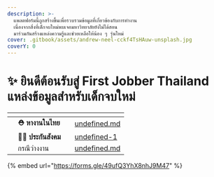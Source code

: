 ```yaml
---
description: >-
  แพลตฟอร์มนี้ถูกสร้างขึ้นเพื่อรวบรวมข้อมูลที่เกี่ยวข้องกับการทำงาน
  เนื่องจากสิ่งที่เด็กจบใหม่พบเจอมหาวิทยาลัยยังไม่ได้สอน
  มาร่วมกันสร้างแหล่งความรู้และช่วยเหลือให้น้อง ๆ รุ่นใหม่
cover: .gitbook/assets/andrew-neel-cckf4TsHAuw-unsplash.jpg
coverY: 0
---
```


# ✨ ยินดีต้อนรับสู่ First Jobber Thailand แหล่งข้อมูลสำหรับเด็กจบใหม่

<table data-view="cards"><thead><tr><th></th><th></th><th></th><th data-hidden data-card-target data-type="content-ref"></th></tr></thead><tbody><tr><td></td><td><strong>⛑️ หางานในไทย</strong></td><td></td><td><a href="undefined.md">undefined.md</a></td></tr><tr><td></td><td>👨‍⚕️  <strong>ประกันสังคม</strong></td><td></td><td><a href="undefined-1/">undefined-1</a></td></tr><tr><td></td><td>กรณีว่างงาน</td><td></td><td><a href="undefined-1/undefined.md">undefined.md</a></td></tr></tbody></table>

{% embed url="https://forms.gle/49ufQ3YhX8nhJ9M47" %}
